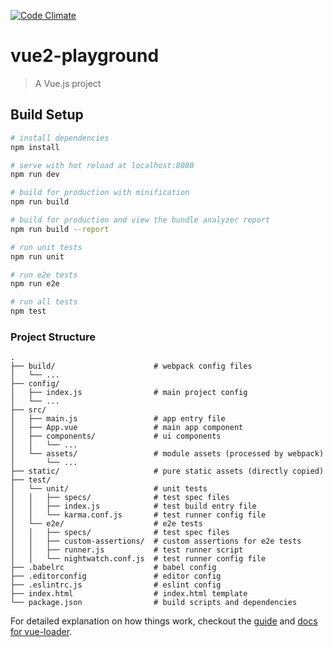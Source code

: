 [![Code Climate](https://codeclimate.com/github/vinayakkulkarni/vue2-playground/badges/gpa.svg)](https://codeclimate.com/github/vinayakkulkarni/vue2-playground)

# vue2-playground

> A Vue.js project

## Build Setup

``` bash
# install dependencies
npm install

# serve with hot reload at localhost:8080
npm run dev

# build for production with minification
npm run build

# build for production and view the bundle analyzer report
npm run build --report

# run unit tests
npm run unit

# run e2e tests
npm run e2e

# run all tests
npm test
```
### Project Structure
```
.
├── build/                      # webpack config files
│   └── ...
├── config/                     
│   ├── index.js                # main project config
│   └── ...
├── src/
│   ├── main.js                 # app entry file
│   ├── App.vue                 # main app component
│   ├── components/             # ui components
│   │   └── ...
│   └── assets/                 # module assets (processed by webpack)
│       └── ...
├── static/                     # pure static assets (directly copied)
├── test/
│   └── unit/                   # unit tests
│   │   ├── specs/              # test spec files
│   │   ├── index.js            # test build entry file
│   │   └── karma.conf.js       # test runner config file
│   └── e2e/                    # e2e tests
│   │   ├── specs/              # test spec files
│   │   ├── custom-assertions/  # custom assertions for e2e tests
│   │   ├── runner.js           # test runner script
│   │   └── nightwatch.conf.js  # test runner config file
├── .babelrc                    # babel config
├── .editorconfig               # editor config
├── .eslintrc.js                # eslint config
├── index.html                  # index.html template
└── package.json                # build scripts and dependencies
```
For detailed explanation on how things work, checkout the [guide](http://vuejs-templates.github.io/webpack/) and [docs for vue-loader](http://vuejs.github.io/vue-loader).
